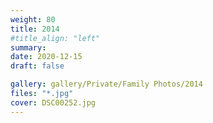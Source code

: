 ```yaml
---
weight: 80
title: 2014
#title_align: "left"
summary: 
date: 2020-12-15
draft: false

gallery: gallery/Private/Family Photos/2014
files: "*.jpg"
cover: DSC00252.jpg
---
```

